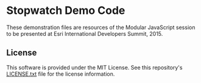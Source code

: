# Stopwatch Demo Code
These demonstration files are resources of the Modular JavaScript session to be presented at Esri International Developers Summit, 2015.

## License

This software is provided under the MIT License. See this repository's [LICENSE.txt](https://github.com/BlakeStearman/stopwatch-devsummit-2015/edit/master/LICENSE.txt) file for the license information.
